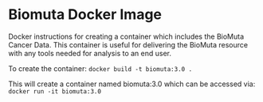 # Biomuta Docker Image

Docker instructions for creating a container which includes the BioMuta Cancer Data.  This container is useful for delivering the BioMuta resource with any tools needed for analysis to an end user.

To create the container:
`docker build -t biomuta:3.0 .`

This will create a container named biomuta:3.0 which can be accessed via:
`docker run -it biomuta:3.0`

